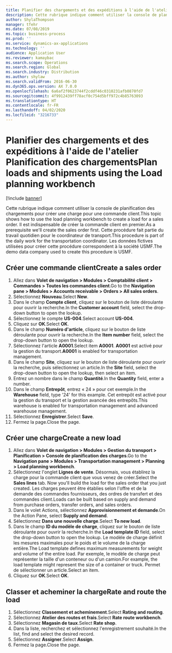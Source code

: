 ```yaml
---
title: Planifier des chargements et des expéditions à l'aide de l'atelier Planification des chargements
description: Cette rubrique indique comment utiliser la console de planification des chargements pour créer une charge pour une commande client.
author: ShylaThompson
manager: tfehr
ms.date: 07/08/2019
ms.topic: business-process
ms.prod: ''
ms.service: dynamics-ax-applications
ms.technology: ''
audience: Application User
ms.reviewer: kamaybac
ms.search.scope: Operations
ms.search.region: Global
ms.search.industry: Distribution
ms.author: shylaw
ms.search.validFrom: 2016-06-30
ms.dyn365.ops.version: AX 7.0.0
ms.openlocfilehash: 6a6af2f0623744f2cddf46c0310231afb0870fd7
ms.sourcegitcommit: 4f9912439ff78acf0c754d5bff972c4b85763093
ms.translationtype: HT
ms.contentlocale: fr-FR
ms.lasthandoff: 04/02/2020
ms.locfileid: "3216733"
---
```

# <a name="plan-loads-and-shipments-using-the-load-planning-workbench"></a><span data-ttu-id="da0a3-103">Planifier des chargements et des expéditions à l'aide de l'atelier Planification des chargements</span><span class="sxs-lookup"><span data-stu-id="da0a3-103">Plan loads and shipments using the Load planning workbench</span></span>

[!include [banner](../../includes/banner.md)]

<span data-ttu-id="da0a3-104">Cette rubrique indique comment utiliser la console de planification des chargements pour créer une charge pour une commande client.</span><span class="sxs-lookup"><span data-stu-id="da0a3-104">This topic shows how to use the load planning workbench to create a load for a sales order.</span></span> <span data-ttu-id="da0a3-105">Il est indispensable de créer la commande client en premier.</span><span class="sxs-lookup"><span data-stu-id="da0a3-105">As a prerequisite we'll create the sales order first.</span></span> <span data-ttu-id="da0a3-106">Cette procédure fait partie du travail quotidien pour le coordinateur de transport.</span><span class="sxs-lookup"><span data-stu-id="da0a3-106">This procedure is part of the daily work for the transportation coordinator.</span></span> <span data-ttu-id="da0a3-107">Les données fictives utilisées pour créer cette procédure correspondent à la société USMF.</span><span class="sxs-lookup"><span data-stu-id="da0a3-107">The demo data company used to create this procedure is USMF.</span></span>


## <a name="create-a-sales-order"></a><span data-ttu-id="da0a3-108">Créer une commande client</span><span class="sxs-lookup"><span data-stu-id="da0a3-108">Create a sales order</span></span>
1. <span data-ttu-id="da0a3-109">Allez dans **Volet de navigation > Modules > Comptabilité client > Commandes > Toutes les commandes client**.</span><span class="sxs-lookup"><span data-stu-id="da0a3-109">Go to the **Navigation pane > Modules > Accounts receivable > Orders > All sales orders**.</span></span>
2. <span data-ttu-id="da0a3-110">Sélectionnez **Nouveau**.</span><span class="sxs-lookup"><span data-stu-id="da0a3-110">Select **New**.</span></span>
3. <span data-ttu-id="da0a3-111">Dans le champ **Compte client**, cliquez sur le bouton de liste déroulante pour ouvrir la recherche.</span><span class="sxs-lookup"><span data-stu-id="da0a3-111">In the **Customer account** field, select the drop-down button to open the lookup.</span></span>
4. <span data-ttu-id="da0a3-112">Sélectionnez le compte **US-004**.</span><span class="sxs-lookup"><span data-stu-id="da0a3-112">Select account **US-004**.</span></span>
5. <span data-ttu-id="da0a3-113">Cliquez sur **OK**.</span><span class="sxs-lookup"><span data-stu-id="da0a3-113">Select **OK**.</span></span>
6. <span data-ttu-id="da0a3-114">Dans le champ **Numéro d'article**, cliquez sur le bouton de liste déroulante pour ouvrir la recherche.</span><span class="sxs-lookup"><span data-stu-id="da0a3-114">In the **Item number** field, select the drop-down button to open the lookup.</span></span>
7. <span data-ttu-id="da0a3-115">Sélectionnez l'article **A0001**.</span><span class="sxs-lookup"><span data-stu-id="da0a3-115">Select item **A0001**.</span></span> <span data-ttu-id="da0a3-116">**A0001** est activé pour la gestion du transport.</span><span class="sxs-lookup"><span data-stu-id="da0a3-116">**A0001** is enabled for transportation management.</span></span>  
8. <span data-ttu-id="da0a3-117">Dans le champ **Site**, cliquez sur le bouton de liste déroulante pour ouvrir la recherche, puis sélectionnez un article.</span><span class="sxs-lookup"><span data-stu-id="da0a3-117">In the **Site** field, select the drop-down button to open the lookup, then select an item.</span></span>
9. <span data-ttu-id="da0a3-118">Entrez un nombre dans le champ **Quantité**.</span><span class="sxs-lookup"><span data-stu-id="da0a3-118">In the **Quantity** field, enter a number.</span></span>
10. <span data-ttu-id="da0a3-119">Dans le champ **Entrepôt**, entrez « 24 » pour cet exemple.</span><span class="sxs-lookup"><span data-stu-id="da0a3-119">In the **Warehouse** field, type '24' for this example.</span></span> <span data-ttu-id="da0a3-120">Cet entrepôt est activé pour la gestion du transport et la gestion avancée des entrepôts.</span><span class="sxs-lookup"><span data-stu-id="da0a3-120">This warehouse is enabled for transportation management and advanced warehouse management.</span></span>  
11. <span data-ttu-id="da0a3-121">Sélectionnez **Enregistrer**.</span><span class="sxs-lookup"><span data-stu-id="da0a3-121">Select **Save**.</span></span>
12. <span data-ttu-id="da0a3-122">Fermez la page.</span><span class="sxs-lookup"><span data-stu-id="da0a3-122">Close the page.</span></span>

## <a name="create-a-new-load"></a><span data-ttu-id="da0a3-123">Créer une charge</span><span class="sxs-lookup"><span data-stu-id="da0a3-123">Create a new load</span></span>
1. <span data-ttu-id="da0a3-124">Allez dans **Volet de navigation > Modules > Gestion du transport > Planification > Console de planification des charges**.</span><span class="sxs-lookup"><span data-stu-id="da0a3-124">Go to the **Navigation pane > Modules > Transportation management > Planning > Load planning workbench**.</span></span>
2. <span data-ttu-id="da0a3-125">Sélectionnez l'onglet **Lignes de vente**. Désormais, vous établirez la charge pour la commande client que vous venez de créer.</span><span class="sxs-lookup"><span data-stu-id="da0a3-125">Select the **Sales lines** tab. Now you'll build the load for the sales order that you just created.</span></span> <span data-ttu-id="da0a3-126">Les charges peuvent être établies selon l'offre et de la demande des commandes fournisseurs, des ordres de transfert et des commandes client.</span><span class="sxs-lookup"><span data-stu-id="da0a3-126">Loads can be built based on supply and demand from purchase orders, transfer orders, and sales orders.</span></span>  
3. <span data-ttu-id="da0a3-127">Dans le volet Actions, sélectionnez **Approvisionnement et demande**.</span><span class="sxs-lookup"><span data-stu-id="da0a3-127">On the Action Pane, select **Supply and demand**.</span></span>
4. <span data-ttu-id="da0a3-128">Sélectionnez **Dans une nouvelle charge**.</span><span class="sxs-lookup"><span data-stu-id="da0a3-128">Select **To new load**.</span></span>
5. <span data-ttu-id="da0a3-129">Dans le champ **ID du modèle de charge**, cliquez sur le bouton de liste déroulante pour ouvrir la recherche.</span><span class="sxs-lookup"><span data-stu-id="da0a3-129">In the **Load template ID** field, select the drop-down button to open the lookup.</span></span> <span data-ttu-id="da0a3-130">Le modèle de charge définit les mesures maximales pour le poids et le volume de la charge entière.</span><span class="sxs-lookup"><span data-stu-id="da0a3-130">The Load template defines maximum measurements for weight and volume of the entire load.</span></span> <span data-ttu-id="da0a3-131">Par exemple, le modèle de charge peut représenter la taille d'un conteneur ou d'un camion.</span><span class="sxs-lookup"><span data-stu-id="da0a3-131">For example, the load template might represent the size of a container or truck.</span></span> <span data-ttu-id="da0a3-132">Permet de sélectionner un article.</span><span class="sxs-lookup"><span data-stu-id="da0a3-132">Select an item.</span></span>
6. <span data-ttu-id="da0a3-133">Cliquez sur **OK**.</span><span class="sxs-lookup"><span data-stu-id="da0a3-133">Select **OK**.</span></span>

## <a name="rate-and-route-the-load"></a><span data-ttu-id="da0a3-134">Classer et acheminer la charge</span><span class="sxs-lookup"><span data-stu-id="da0a3-134">Rate and route the load</span></span>
1. <span data-ttu-id="da0a3-135">Sélectionnez **Classement et acheminement**.</span><span class="sxs-lookup"><span data-stu-id="da0a3-135">Select **Rating and routing**.</span></span>
2. <span data-ttu-id="da0a3-136">Sélectionnez **Atelier des routes et frais**.</span><span class="sxs-lookup"><span data-stu-id="da0a3-136">Select **Rate route workbench**.</span></span>
3. <span data-ttu-id="da0a3-137">Sélectionnez **Magasin de taux**.</span><span class="sxs-lookup"><span data-stu-id="da0a3-137">Select **Rate shop**.</span></span>
4. <span data-ttu-id="da0a3-138">Dans la liste, recherchez et sélectionnez l'enregistrement souhaité.</span><span class="sxs-lookup"><span data-stu-id="da0a3-138">In the list, find and select the desired record.</span></span>
5. <span data-ttu-id="da0a3-139">Sélectionnez **Assigner**.</span><span class="sxs-lookup"><span data-stu-id="da0a3-139">Select **Assign**.</span></span>
6. <span data-ttu-id="da0a3-140">Fermez la page.</span><span class="sxs-lookup"><span data-stu-id="da0a3-140">Close the page.</span></span>

